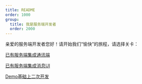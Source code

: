 ```yaml
---
title: README
order: 1000
group:
  title: 我是服务端开发者
  order: 2000
---
```


亲爱的服务端开发者您好！请开始我们“愉快”的旅程，请选择关卡：

[已有服务端集成通讯端](/server/onlysdk.html)

[已有服务端集成消息UI](/server/sdkandui.html)

[Demo基础上二次开发](/server/fulldemo.html)


